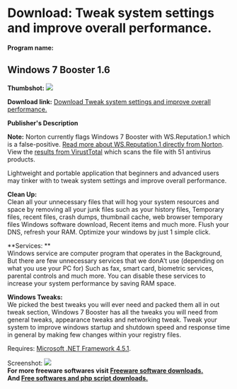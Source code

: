 # Download: Tweak system settings and improve overall performance.

**Program name:**

## Windows 7 Booster 1.6

  
**Thumbshot:** ![](http://www.freewarefiles.com/screenshot/windows7booster_md.jpg)   
  
**Download link:** [Download Tweak system settings and improve overall performance.](http://freesoftwares.boysofts.com/Windows-7-Booster_program_99037.html)  
  


**Publisher's Description**  
  


**Note:** Norton currently flags Windows 7 Booster with WS.Reputation.1 which is a false-positive. [Read more about WS.Reputation.1 directly from Norton](http://community.norton.com/t5/Norton-Internet-Security-Norton/Clarification-on-WS-Reputation-1-detection/td-p/232155). View the [results from VirustTotal](https://www.virustotal.com/en/file/008bcbd9ba9e5524b572f176c567a758afc0e258221d3044bb239b1f1ee5f2a3/analysis/) which scans the file with 51 antivirus products.

Lightweight and portable application that beginners and advanced users may tinker with to tweak system settings and improve overall performance. 

**Clean Up:**  
Clean all your unnecessary files that will hog your system resources and space by removing all your junk files such as your history files, Temporary files, recent files, crash dumps, thumbnail cache, web browser temporary files Windows software download, Recent items and much more. Flush your DNS, refresh your RAM. Optimize your windows by just 1 simple click.

**Services: **  
Windows service are computer program that operates in the Background, But there are few unnecessary services that we donA't use (depending on what you use your PC for) Such as fax, smart card, biometric services, parental controls and much more. You can disable these services to increase your system performance by saving RAM space.

**Windows Tweaks:**  
We picked the best tweaks you will ever need and packed them all in out tweak section, Windows 7 Booster has all the tweaks you will need from general tweaks, appearance tweaks and networking tweak. Tweak your system to improve windows startup and shutdown speed and response time in general by making few changes within your registry files.

Requires: [Microsoft .NET Framework 4.5.1](http://www.microsoft.com/en-us/download/details.aspx?id=40773). 

  
  
Screenshot: ![](http://www.freewarefiles.com/screenshot/windows7booster.jpg)   
**For more freeware softwares visit [Freeware software downloads.](http://freesoftwares.boysofts.com/)**   
**And [Free softwares and php script downloads.](http://www.boysofts.com/)**
